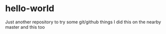 # hello-world
Just another repository to try some git/github things
I did this on the nearby master
and this too